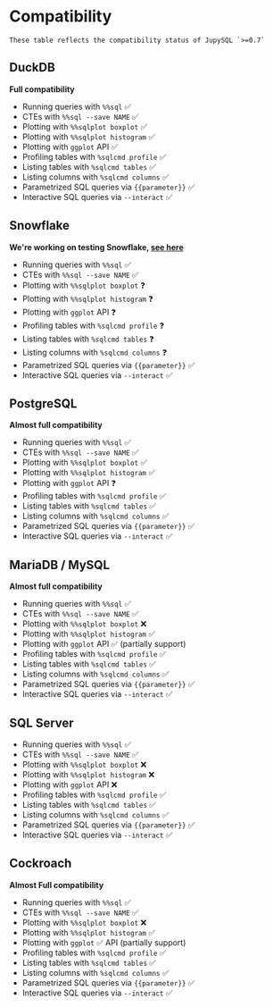 # Compatibility

```{note}
These table reflects the compatibility status of JupySQL `>=0.7`
```

## DuckDB

**Full compatibility**

- Running queries with `%%sql` ✅
- CTEs with `%%sql --save NAME` ✅
- Plotting with `%%sqlplot boxplot` ✅
- Plotting with `%%sqlplot histogram` ✅
- Plotting with `ggplot` API ✅
- Profiling tables with `%sqlcmd profile` ✅
- Listing tables with `%sqlcmd tables` ✅
- Listing columns with `%sqlcmd columns` ✅
- Parametrized SQL queries via `{{parameter}}` ✅
- Interactive SQL queries via `--interact` ✅

## Snowflake

**We're working on testing Snowflake, [see here](https://github.com/ploomber/jupysql/pull/336)**

- Running queries with `%%sql` ✅
- CTEs with `%%sql --save NAME` ✅
- Plotting with `%%sqlplot boxplot` ❓
- Plotting with `%%sqlplot histogram` ❓
- Plotting with `ggplot` API ❓
- Profiling tables with `%sqlcmd profile` ❓
- Listing tables with `%sqlcmd tables` ❓
- Listing columns with `%sqlcmd columns` ❓
- Parametrized SQL queries via `{{parameter}}` ✅
- Interactive SQL queries via `--interact` ✅

## PostgreSQL

**Almost full compatibility**

- Running queries with `%%sql` ✅
- CTEs with `%%sql --save NAME` ✅
- Plotting with `%%sqlplot boxplot` ✅
- Plotting with `%%sqlplot histogram` ✅
- Plotting with `ggplot` API ❓
- Profiling tables with `%sqlcmd profile` ✅
- Listing tables with `%sqlcmd tables` ✅
- Listing columns with `%sqlcmd columns` ✅
- Parametrized SQL queries via `{{parameter}}` ✅
- Interactive SQL queries via `--interact` ✅



## MariaDB / MySQL

**Almost full compatibility**

- Running queries with `%%sql` ✅
- CTEs with `%%sql --save NAME` ✅
- Plotting with `%%sqlplot boxplot` ❌
- Plotting with `%%sqlplot histogram` ✅
- Plotting with `ggplot` API ✅ (partially support)
- Profiling tables with `%sqlcmd profile` ✅
- Listing tables with `%sqlcmd tables` ✅
- Listing columns with `%sqlcmd columns` ✅
- Parametrized SQL queries via `{{parameter}}` ✅
- Interactive SQL queries via `--interact` ✅

## SQL Server

- Running queries with `%%sql` ✅
- CTEs with `%%sql --save NAME` ✅
- Plotting with `%%sqlplot boxplot` ❌
- Plotting with `%%sqlplot histogram` ❌
- Plotting with `ggplot` API ❌
- Profiling tables with `%sqlcmd profile` ✅
- Listing tables with `%sqlcmd tables` ✅
- Listing columns with `%sqlcmd columns` ✅
- Parametrized SQL queries via `{{parameter}}` ✅
- Interactive SQL queries via `--interact` ✅

## Cockroach

**Almost Full compatibility**

- Running queries with `%%sql` ✅
- CTEs with `%%sql --save NAME` ✅
- Plotting with `%%sqlplot boxplot` ❌
- Plotting with `%%sqlplot histogram` ✅ 
- Plotting with `ggplot` ✅ API (partially support)
- Profiling tables with `%sqlcmd profile` ✅
- Listing tables with `%sqlcmd tables` ✅
- Listing columns with `%sqlcmd columns` ✅
- Parametrized SQL queries via `{{parameter}}` ✅
- Interactive SQL queries via `--interact` ✅